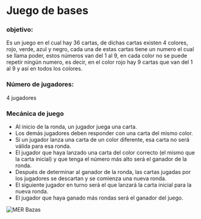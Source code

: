 # Juego de bases
### objetivo: 
Es un juego en el cual hay 36 cartas, de dichas cartas existen 4 colores, rojo, verde, azul y  negro, cada una de estas cartas tiene un numero el cual se llama poder, estos números van del 1 al 9, en cada color no se puede repetir ningún numero, es decir, en el color rojo hay 9 cartas que van del 1 al 9 y así en todos los colores.

### Número de jugadores:
4 jugadores

### Mecánica de juego
- Al inicio de la ronda, un jugador juega una carta. 
- Los demás jugadores deben responder con una carta del mismo color. 
- Si un jugador lanza una carta de un color diferente, esa carta no será válida para esa ronda.
- El jugador que haya lanzado una carta del color correcto (el mismo que la carta inicial) y que tenga el número más alto será el ganador de la ronda.
- Después de determinar al ganador de la ronda, las cartas jugadas por los jugadores se descartan y  se comienza una nueva ronda.
- El siguiente jugador en turno será el que lanzará la carta inicial para la nueva ronda.
- El jugador que haya ganado más rondas será el ganador del juego.

![MER Bazas](https://github.com/user-attachments/assets/a36c8789-22be-4942-b184-6e0e16e53989)
